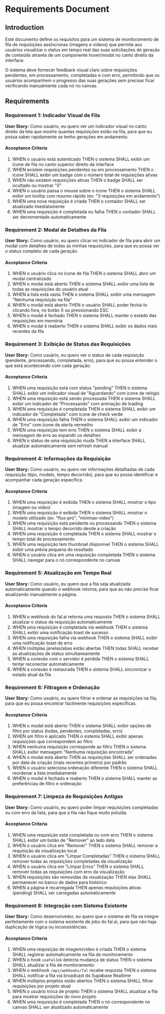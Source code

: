# Requirements Document

## Introduction

Este documento define os requisitos para um sistema de monitoramento de fila de requisições assíncronas (imagens e vídeos) que permite aos usuários visualizar o status em tempo real das suas solicitações de geração de conteúdo através de um componente hover/modal no canto direito da interface.

O sistema deve fornecer feedback visual claro sobre requisições pendentes, em processamento, completadas e com erro, permitindo que os usuários acompanhem o progresso das suas gerações sem precisar ficar verificando manualmente cada nó no canvas.

## Requirements

### Requirement 1: Indicador Visual de Fila

**User Story:** Como usuário, eu quero ver um indicador visual no canto direito da tela que mostre quantas requisições estão na fila, para que eu possa saber rapidamente se tenho gerações em andamento.

#### Acceptance Criteria

1. WHEN o usuário está autenticado THEN o sistema SHALL exibir um ícone de fila no canto superior direito da interface
2. WHEN existem requisições pendentes ou em processamento THEN o ícone SHALL exibir um badge com o número total de requisições ativas
3. WHEN não existem requisições ativas THEN o badge SHALL ser ocultado ou mostrar "0"
4. WHEN o usuário passa o mouse sobre o ícone THEN o sistema SHALL exibir um tooltip com resumo rápido (ex: "3 requisições em andamento")
5. WHEN uma nova requisição é criada THEN o contador SHALL ser atualizado imediatamente
6. WHEN uma requisição é completada ou falha THEN o contador SHALL ser decrementado automaticamente

### Requirement 2: Modal de Detalhes da Fila

**User Story:** Como usuário, eu quero clicar no indicador de fila para abrir um modal com detalhes de todas as minhas requisições, para que eu possa ver o status completo de cada geração.

#### Acceptance Criteria

1. WHEN o usuário clica no ícone de fila THEN o sistema SHALL abrir um modal centralizado
2. WHEN o modal está aberto THEN o sistema SHALL exibir uma lista de todas as requisições do usuário atual
3. WHEN a lista está vazia THEN o sistema SHALL exibir uma mensagem "Nenhuma requisição na fila"
4. WHEN o modal está aberto THEN o usuário SHALL poder fechá-lo clicando fora, no botão X ou pressionando ESC
5. WHEN o modal é fechado THEN o sistema SHALL manter o estado das requisições em memória
6. WHEN o modal é reaberto THEN o sistema SHALL exibir os dados mais recentes da fila

### Requirement 3: Exibição de Status das Requisições

**User Story:** Como usuário, eu quero ver o status de cada requisição (pendente, processando, completada, erro), para que eu possa entender o que está acontecendo com cada geração.

#### Acceptance Criteria

1. WHEN uma requisição está com status "pending" THEN o sistema SHALL exibir um indicador visual de "Aguardando" com ícone de relógio
2. WHEN uma requisição está sendo processada THEN o sistema SHALL exibir um indicador de "Processando" com animação de loading
3. WHEN uma requisição é completada THEN o sistema SHALL exibir um indicador de "Completada" com ícone de check verde
4. WHEN uma requisição falha THEN o sistema SHALL exibir um indicador de "Erro" com ícone de alerta vermelho
5. WHEN uma requisição tem erro THEN o sistema SHALL exibir a mensagem de erro ao expandir os detalhes
6. WHEN o status de uma requisição muda THEN a interface SHALL atualizar automaticamente sem refresh manual

### Requirement 4: Informações da Requisição

**User Story:** Como usuário, eu quero ver informações detalhadas de cada requisição (tipo, modelo, tempo decorrido), para que eu possa identificar e acompanhar cada geração específica.

#### Acceptance Criteria

1. WHEN uma requisição é exibida THEN o sistema SHALL mostrar o tipo (imagem ou vídeo)
2. WHEN uma requisição é exibida THEN o sistema SHALL mostrar o modelo utilizado (ex: "flux-pro", "minimax-video")
3. WHEN uma requisição está pendente ou processando THEN o sistema SHALL mostrar o tempo decorrido desde a criação
4. WHEN uma requisição é completada THEN o sistema SHALL mostrar o tempo total de processamento
5. WHEN uma requisição tem thumbnail disponível THEN o sistema SHALL exibir uma prévia pequena do resultado
6. WHEN o usuário clica em uma requisição completada THEN o sistema SHALL navegar para o nó correspondente no canvas

### Requirement 5: Atualização em Tempo Real

**User Story:** Como usuário, eu quero que a fila seja atualizada automaticamente quando o webhook retorna, para que eu não precise ficar atualizando manualmente a página.

#### Acceptance Criteria

1. WHEN o webhook do fal.ai retorna uma resposta THEN o sistema SHALL atualizar o status da requisição automaticamente
2. WHEN uma requisição é completada via webhook THEN o sistema SHALL exibir uma notificação toast de sucesso
3. WHEN uma requisição falha via webhook THEN o sistema SHALL exibir uma notificação toast de erro
4. WHEN múltiplas janelas/abas estão abertas THEN todas SHALL receber as atualizações de status simultaneamente
5. WHEN a conexão com o servidor é perdida THEN o sistema SHALL tentar reconectar automaticamente
6. WHEN a conexão é restaurada THEN o sistema SHALL sincronizar o estado atual da fila

### Requirement 6: Filtragem e Ordenação

**User Story:** Como usuário, eu quero filtrar e ordenar as requisições na fila, para que eu possa encontrar facilmente requisições específicas.

#### Acceptance Criteria

1. WHEN o modal está aberto THEN o sistema SHALL exibir opções de filtro por status (todas, pendentes, completadas, erro)
2. WHEN um filtro é aplicado THEN o sistema SHALL exibir apenas requisições que correspondem ao filtro
3. WHEN nenhuma requisição corresponde ao filtro THEN o sistema SHALL exibir mensagem "Nenhuma requisição encontrada"
4. WHEN o modal está aberto THEN as requisições SHALL ser ordenadas por data de criação (mais recentes primeiro) por padrão
5. WHEN o usuário seleciona ordenação diferente THEN o sistema SHALL reordenar a lista imediatamente
6. WHEN o modal é fechado e reaberto THEN o sistema SHALL manter as preferências de filtro e ordenação

### Requirement 7: Limpeza de Requisições Antigas

**User Story:** Como usuário, eu quero poder limpar requisições completadas ou com erro da lista, para que a fila não fique muito poluída.

#### Acceptance Criteria

1. WHEN uma requisição está completada ou com erro THEN o sistema SHALL exibir um botão de "Remover" ao lado dela
2. WHEN o usuário clica em "Remover" THEN o sistema SHALL remover a requisição da visualização local
3. WHEN o usuário clica em "Limpar Completadas" THEN o sistema SHALL remover todas as requisições completadas da visualização
4. WHEN o usuário clica em "Limpar Erros" THEN o sistema SHALL remover todas as requisições com erro da visualização
5. WHEN requisições são removidas da visualização THEN elas SHALL permanecer no banco de dados para histórico
6. WHEN a página é recarregada THEN apenas requisições ativas (pending) SHALL ser carregadas automaticamente

### Requirement 8: Integração com Sistema Existente

**User Story:** Como desenvolvedor, eu quero que o sistema de fila se integre perfeitamente com o sistema existente de jobs do fal.ai, para que não haja duplicação de lógica ou inconsistências.

#### Acceptance Criteria

1. WHEN uma requisição de imagem/vídeo é criada THEN o sistema SHALL registrar automaticamente na fila de monitoramento
2. WHEN o hook `useFalJob` detecta mudança de status THEN o sistema SHALL atualizar a fila de monitoramento
3. WHEN o webhook `/api/webhooks/fal` recebe resposta THEN o sistema SHALL notificar a fila via broadcast do Supabase Realtime
4. WHEN múltiplos projetos estão abertos THEN o sistema SHALL filtrar requisições por projeto atual
5. WHEN o usuário troca de projeto THEN o sistema SHALL atualizar a fila para mostrar requisições do novo projeto
6. WHEN uma requisição é completada THEN o nó correspondente no canvas SHALL ser atualizado automaticamente
